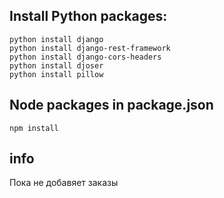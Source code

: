 ## Install Python packages:
```
python install django
python install django-rest-framework
python install django-cors-headers
python install djoser
python install pillow

```

## Node packages in package.json
```
npm install
```

## info
Пока не добавяет заказы